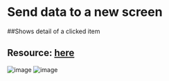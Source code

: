 # Send data to a new screen

##Shows detail of a clicked item

## Resource: [here](https://docs.flutter.dev/cookbook/navigation/passing-data)

![image](https://user-images.githubusercontent.com/42071241/197789541-b76fe62e-7649-4daf-8109-7089eae06ca5.png)
![image](https://user-images.githubusercontent.com/42071241/197789698-5a17559d-cb01-4e34-a9de-6f41e1126c20.png)
